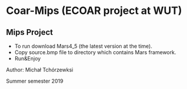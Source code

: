 # Coar-Mips (ECOAR project at WUT)

## Mips Project 

<ul>
<li>To run download Mars4_5 (the latest version at the time).</li>
<li>Copy source.bmp file to directory which contains Mars framework.</li>
<li>Run&Enjoy</li>
</ul>

<p>Author: Michał Tchórzewksi</p>
<p>Summer semester 2019</p> 

